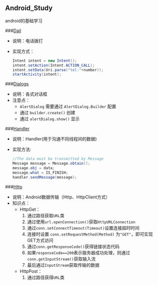 ## Android_Study
android的基础学习

###[Dail](https://github.com/BBBOND/Android_Study/tree/master/dail)

* 说明：电话拨打
* 实现方式：

    ```java
    Intent intent = new Intent();
    intent.setAction(Intent.ACTION_CALL);
    intent.setData(Uri.parse("tel:"+number));
    startActivity(intent);
    ```

###[Dialogs](https://github.com/BBBOND/Android_Study/tree/master/dialogs)

* 说明：各式对话框
* 注意点：
    * `AlertDialog` 需要通过 `AlertDialog.Builder` 配置
    * 通过 `builder.create()` 创建
    * 通过 `alertDialog.show()` 显示

###[Handler](https://github.com/BBBOND/Android_Study/tree/master/handler)

* 说明：Handler(用于沟通不同线程间的数据)
* 实现方法:
        
    ```java
    //The data must be transmitted by Message
    Message message = Message.obtain();
    message.obj = data;
    message.what = IS_FINISH;
    handler.sendMessage(message);
    ```

###[Http](https://github.com/BBBOND/Android_Study/tree/master/http)

* 说明：Android数据传输（Http、HttpClient方式）
* 知识点：
    * HttpGet：
        1. 通过路径获取`URL`类
        2. 通过使用`url.openConnection()`获取`HttpURLConnection`
        3. 通过`conn.setConnectTimeout(Timeout)`设置连接超时时间
        4. 连接时设置 `conn.setRequestMethod(Method)` 为`"GET"`，即可实现GET方式访问
        5. 通过`conn.getResponseCode()`获得链接状态代码
        6. 如果`responseCode==200`表示服务器成功处理，则通过`conn.getInputStream()`获取输入流
        7. 最后通过`InputStream`获取传输的数据
    * HttpPost：
        1. 通过路径获得`URL`类

















